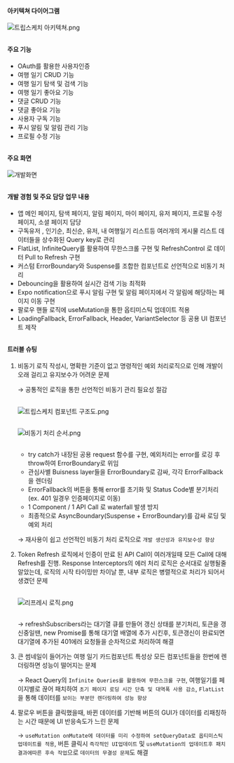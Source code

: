 #### 아키텍쳐 다이어그램

![트립스케치 아키텍쳐.png](https://www.notion.so/image/https%3A%2F%2Fprod-files-secure.s3.us-west-2.amazonaws.com%2F22f608db-9f85-4b54-9281-d319030585b8%2F3734c373-6ac9-4cfe-8175-14f7f82b3cb9%2F%25E1%2584%2590%25E1%2585%25B3%25E1%2584%2585%25E1%2585%25B5%25E1%2586%25B8%25E1%2584%2589%25E1%2585%25B3%25E1%2584%258F%25E1%2585%25A6%25E1%2584%258E%25E1%2585%25B5_%25E1%2584%258B%25E1%2585%25A1%25E1%2584%258F%25E1%2585%25B5%25E1%2584%2590%25E1%2585%25A6%25E1%2586%25A8%25E1%2584%258E%25E1%2585%25A7.png?table=block&id=ea6528a0-64cf-4057-8c7b-e6344a8b7e25&spaceId=22f608db-9f85-4b54-9281-d319030585b8&width=1250&userId=eee6685c-261a-47e2-92e1-d45ec65502fb&cache=v2)

##

#### 주요 기능

- OAuth를 활용한 사용자인증
- 여행 일기 CRUD 기능
- 여행 일기 탐색 및 검색 기능
- 여행 일기 좋아요 기능
- 댓글 CRUD 기능
- 댓글 좋아요 기능
- 사용자 구독 기능
- 푸시 알림 및 알림 관리 기능
- 프로필 수정 기능

##

#### 주요 화면

![개발화면](https://github.com/sossost/portfolio./assets/110542210/f5bb03f5-4ca1-46a8-8097-054bcc2b1454)

##

#### 개발 경험 및 주요 담당 업무 내용

- 앱 메인 페이지, 탐색 페이지, 알림 페이지, 마이 페이지, 유저 페이지, 프로필 수정 페이지, 소셜 페이지 담당
- 구독유저 , 인기순, 최신순, 유저, 내 여행일기 리스트등 여러개의 게시물 리스트 데이터들을 상수화된 Query key로 관리
- FlatList, InfiniteQuery를 활용하여 무한스크롤 구현 및 RefreshControl 로 데이터 Pull to Refresh 구현
- 커스텀 ErrorBoundary와 Suspense를 조합한 컴포넌트로 선언적으로 비동기 처리
- Debouncing을 활용하여 실시간 검색 기능 최적화
- Expo notification으로 푸시 알림 구현 및 알림 페이지에서 각 알림에 해당하는 페이지 이동 구현
- 팔로우 핸들 로직에 useMutation을 통한 옵티미스틱 업데이트 적용
- LoadingFallback, ErrorFallback, Header, VariantSelector 등 공용 UI 컴포넌트 제작

##

#### 트러블 슈팅

1. 비동기 로직 작성시, 명확한 기준이 없고 명령적인 예외 처리로직으로 인해 개발이 오래 걸리고 유지보수가 어려운 문제

   → 공통적인 로직을 통한 선언적인 비동기 관리 필요성 절감

   ##

   ![트립스케치 컴포넌트 구조도.png](https://tripsketchbucket.s3.ap-northeast-2.amazonaws.com/%E1%84%90%E1%85%B3%E1%84%85%E1%85%B5%E1%86%B8%E1%84%89%E1%85%B3%E1%84%8F%E1%85%A6%E1%84%8E%E1%85%B5+%E1%84%8F%E1%85%A5%E1%86%B7%E1%84%91%E1%85%A9%E1%84%82%E1%85%A5%E1%86%AB%E1%84%90%E1%85%B3+%E1%84%80%E1%85%AE%E1%84%8C%E1%85%A9%E1%84%83%E1%85%A9.png)

   ##

   ![비동기 처리 순서.png](https://tripsketchbucket.s3.ap-northeast-2.amazonaws.com/%E1%84%87%E1%85%B5%E1%84%83%E1%85%A9%E1%86%BC%E1%84%80%E1%85%B5+%E1%84%8E%E1%85%A5%E1%84%85%E1%85%B5+%E1%84%89%E1%85%AE%E1%86%AB%E1%84%89%E1%85%A5.png)

   ##

   - try catch가 내장된 공용 request 함수를 구현, 예외처리는 error를 로깅 후 throw하여 ErrorBoundary로 위임
   - 관심사별 Buisness layer들을 ErrorBoundary로 감싸, 각각 ErrorFallback을 렌더링
   - ErrorFallback의 버튼을 통해 error를 초기화 및 Status Code별 분기처리(ex. 401 일경우 인증페이지로 이동)
   - 1 Component / 1 API Call 로 waterfall 발생 방지
   - 최종적으로 AsyncBoundary(Suspense + ErrorBoundary)를 감싸 로딩 및 예외 처리

   → 재사용이 쉽고 선언적인 비동기 처리 로직으로 `개발 생산성과 유지보수성 향상`

2. Token Refresh 로직에서 인증이 만료 된 API Call이 여러개일때 모든 Call에 대해 Refresh를 진행. Response Interceptors의 에러 처리
   로직은 순서대로 실행될줄 알았는데, 로직의 시작 타이밍만 차이날 뿐, 내부 로직은 병렬적으로 처리가 되어서 생겼던 문제

   ##

   ![리프레시 로직.png](https://tripsketchbucket.s3.ap-northeast-2.amazonaws.com/%E1%84%85%E1%85%B5%E1%84%91%E1%85%B3%E1%84%85%E1%85%A6%E1%84%89%E1%85%B5%E1%84%85%E1%85%A9%E1%84%8C%E1%85%B5%E1%86%A8.png)

   ##

   → refreshSubscribers라는 대기열 큐를 만들어 갱신 상태를 분기처리, 토큰을 갱신중일땐, new Promise를 통해 대기열 배열에 추가 시킨후, 토큰갱신이 완료되면 대기열에 추가된 401에러 요청들을 순차적으로 처리하여 해결

3. 큰 썸네일이 들어가는 여행 일기 카드컴포넌트 특성상 모든 컴포넌트들을 한번에 렌더링하면 성능이 떨어지는 문제

   → React Query의 `Infinite Queries를 활용하여 무한스크롤 구현`, 여행일기를 페이지별로 끊어 패치하여 `초기 페이지 로딩 시간 단축 및 대역폭 사용 감소`, `FlatList` 을 통해 데이터를 `보이는 부분만 렌더링하여 성능 향상`

4. 팔로우 버튼을 클릭했을때, 바뀐 데이터를 기반해 버튼의 GUI가 데이터를 리패칭하는 시간 때문에 UI 반응속도가 느린 문제

   → `useMutation onMutate에 데이터를 미리 수정하여 setQueryData로 옵티미스틱 업데이트를 적용`, 버튼 클릭시 `즉각적인 UI업데이트` 및 `useMutation의 업데이트후 패치 결과에따른 후속 작업`으로 `데이터의 무결성 문제`도 해결
